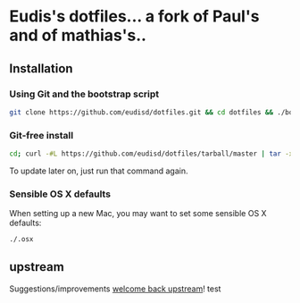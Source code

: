 # Eudis's dotfiles... a fork of Paul's and of mathias's..
## Installation
### Using Git and the bootstrap script
```bash
git clone https://github.com/eudisd/dotfiles.git && cd dotfiles && ./bootstrap.sh
```

### Git-free install

```bash
cd; curl -#L https://github.com/eudisd/dotfiles/tarball/master | tar -xzv --strip-components 1 --exclude={README.md,bootstrap.sh}
```

To update later on, just run that command again.

### Sensible OS X defaults

When setting up a new Mac, you may want to set some sensible OS X defaults:

```bash
./.osx
```

## upstream

Suggestions/improvements
[welcome back upstream](https://github.com/mathiasbynens/dotfiles/issues)!
test

